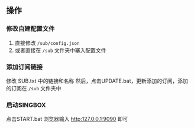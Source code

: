 ## 操作

### 修改自建配置文件
1. 直接修改 `/sub/config.json`
2. 或者直接在 `/sub` 文件夹中塞入配置文件

### 添加订阅链接
修改 SUB.txt 中的链接和名称
然后，点击UPDATE.bat，更新添加的订阅，添加的订阅在 `/sub` 文件夹中

### 启动SINGBOX
点击START.bat
浏览器输入 [http:127.0.0.1:9090](http:127.0.0.1:9090) 即可